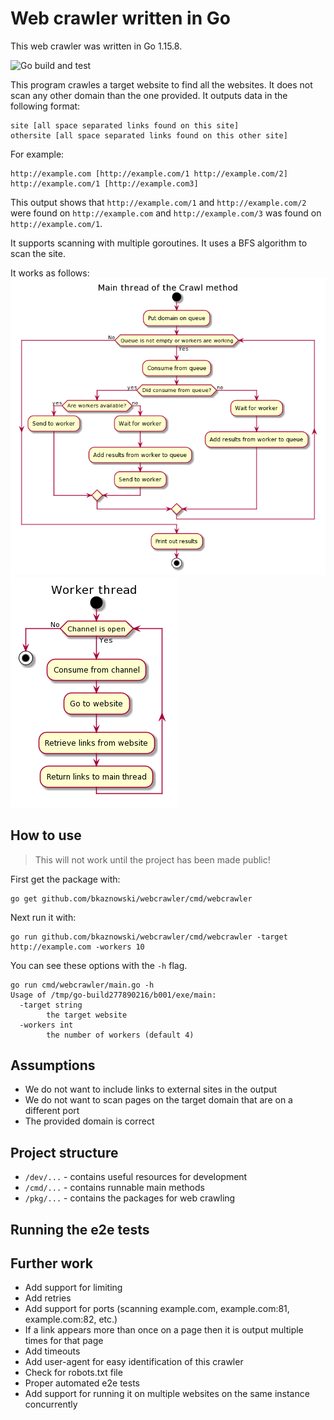 # Web crawler written in Go
This web crawler was written in Go 1.15.8.

![Go build and test](https://github.com/bkaznowski/webcrawler/actions/workflows/go.yml/badge.svg)

This program crawles a target website to find all the websites. It does not scan any other domain than the one provided. It outputs data in the following format:
```
site [all space separated links found on this site]
othersite [all space separated links found on this other site]
```
For example:
```
http://example.com [http://example.com/1 http://example.com/2]
http://example.com/1 [http://example.com3]
```
This output shows that `http://example.com/1` and `http://example.com/2` were found on `http://example.com` and `http://example.com/3` was found on `http://example.com/1`.

It supports scanning with multiple goroutines. It uses a BFS algorithm to scan the site.

It works as follows:  
!["Diagram of main thread"](main_graph.png)
!["Diagram of worker thread"](worker_graph.png)

## How to use
> This will not work until the project has been made public!

First get the package with:
```
go get github.com/bkaznowski/webcrawler/cmd/webcrawler
```
Next run it with:
```
go run github.com/bkaznowski/webcrawler/cmd/webcrawler -target http://example.com -workers 10
```
You can see these options with the `-h` flag.
```
go run cmd/webcrawler/main.go -h
Usage of /tmp/go-build277890216/b001/exe/main:
  -target string
    	the target website
  -workers int
    	the number of workers (default 4)
```

## Assumptions
* We do not want to include links to external sites in the output
* We do not want to scan pages on the target domain that are on a different port
* The provided domain is correct

## Project structure
* `/dev/...` - contains useful resources for development
* `/cmd/...` - contains runnable main methods
* `/pkg/...` - contains the packages for web crawling

## Running the e2e tests


## Further work
* Add support for limiting
* Add retries
* Add support for ports (scanning example.com, example.com:81, example.com:82, etc.)
* If a link appears more than once on a page then it is output multiple times for that page
* Add timeouts
* Add user-agent for easy identification of this crawler
* Check for robots.txt file
* Proper automated e2e tests
* Add support for running it on multiple websites on the same instance concurrently

